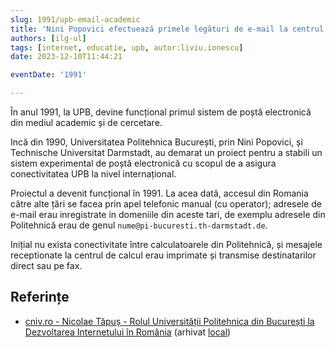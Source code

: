 ```yaml
---
slug: 1991/upb-email-academic
title: 'Nini Popovici efectuează primele legături de e-mail la centrul de calcul din UPB'
authors: [ilg-ul]
tags: [internet, educatie, upb, autor:liviu.ionescu]
date: 2023-12-10T11:44:21

eventDate: '1991'

---
```


În anul 1991, la UPB, devine funcțional primul sistem de poștă electronică
din mediul academic și de cercetare.

<!-- truncate -->

Incă din 1990, Universitatea Politehnica București, prin Nini Popovici,
și Technische Universitat Darmstadt, au demarat un proiect pentru a stabili un
sistem experimental de poștă electronică
cu scopul de a asigura conectivitatea UPB la nivel internațional.

Proiectul a devenit funcțional în 1991. La acea dată,
accesul din Romania către alte țări se facea prin apel telefonic manual
(cu operator); adresele de e-mail erau
inregistrate in domeniile din aceste tari, de exemplu
adresele din Politehnică erau de genul `nume@pi-bucuresti.th-darmstadt.de`.

Inițial nu exista conectivitate între calculatoarele din Politehnică,
și mesajele receptionate la centrul de calcul erau imprimate și transmise
destinatarilor direct sau pe fax.

## Referințe

- [cniv.ro - Nicolae Tăpuș - Rolul Universității Politehnica din București la Dezvoltarea Internetului în România](https://cniv.ro/documents/26/CNIV_Volum_Aniversar_2023_-_Versiune_Online_DPxioQg.pdf)  (arhivat [local](https://cronica-it.github.io/arhiva/))
